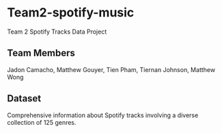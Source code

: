 # Team2-spotify-music
Team 2 Spotify Tracks Data Project

## Team Members
Jadon Camacho,
Matthew Gouyer,
Tien Pham,
Tiernan Johnson,
Matthew Wong

## Dataset
Comprehensive information about Spotify tracks involving a diverse collection of 125 genres.

